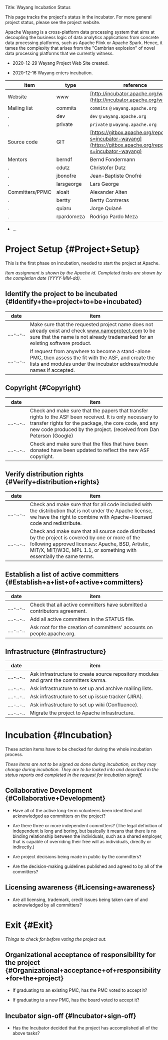 Title: Wayang Incubation Status
<link href="http://purl.org/DC/elements/1.0/" rel="schema.DC"></link>

This page tracks the project's status in the incubator. For more general project status, please see the project website.


Apache Wayang is a cross-platform data processing system that aims at decoupling the business logic of data analytics applications from concrete data processing platforms, such as Apache Flink or Apache Spark. Hence, it tames the complexity that arises from the "Cambrian explosion" of novel data processing platforms that we currently witness.



- 2020-12-29 Wayang Project Web Site created.

- 2020-12-16 Wayang enters incubation.

| item | type | reference |
|------|------|-----------|
| Website | www |  [http://incubator.apache.org/wayang/](http://incubator.apache.org/wayang/)  |
| Mailing list | commits |  `commits`  `@`  `wayang.apache.org`  |
| . | dev |  `dev`  `@`  `wayang.apache.org`  |
| . | private |  `private`  `@`  `wayang.apache.org`  |
| Source code | GIT |  [https://gitbox.apache.org/repos/asf?s=incubator-wayang](https://gitbox.apache.org/repos/asf?s=incubator-wayang)  |
| Mentors | berndf | Bernd Fondermann |
| . | cdutz | Christofer Dutz |
| . | jbonofre | Jean-Baptiste Onofré |
| . | larsgeorge | Lars George |
| Committers/PPMC | aloalt | Alexander Alten |
| . | bertty | Bertty Contreras |
| . | quiaru | Jorge Quiané |
| . | rpardomeza | Rodrigo Pardo Meza |


- ...

# Project Setup {#Project+Setup}

This is the first phase on incubation, needed to start the project at Apache.


 _Item assignment is shown by the Apache id._  _Completed tasks are shown by the completion date (YYYY-MM-dd)._ 


## Identify the project to be incubated {#Identify+the+project+to+be+incubated}

| date | item |
|------|------|
| ....-..-.. | Make sure that the requested project name does not already exist and check www.nameprotect.com to be sure that the name is not already trademarked for an existing software product. |
| ....-..-.. | If request from anywhere to become a stand-alone PMC, then assess the fit with the ASF, and create the lists and modules under the incubator address/module names if accepted. |

## Copyright {#Copyright}

| date | item |
|------|------|
| ....-..-.. | Check and make sure that the papers that transfer rights to the ASF been received. It is only necessary to transfer rights for the package, the core code, and any new code produced by the project. (received from Dan Peterson (Google) |
| ....-..-.. | Check and make sure that the files that have been donated have been updated to reflect the new ASF copyright. |

## Verify distribution rights {#Verify+distribution+rights}

| date | item |
|------|------|
| ....-..-.. | Check and make sure that for all code included with the distribution that is not under the Apache license, we have the right to combine with Apache-licensed code and redistribute. |
| ....-..-.. | Check and make sure that all source code distributed by the project is covered by one or more of the following approved licenses: Apache, BSD, Artistic, MIT/X, MIT/W3C, MPL 1.1, or something with essentially the same terms. |

## Establish a list of active committers {#Establish+a+list+of+active+committers}

| date | item |
|------|------|
| ....-..-.. | Check that all active committers have submitted a contributors agreement. |
| ....-..-.. | Add all active committers in the STATUS file. |
| ....-..-.. | Ask root for the creation of committers' accounts on people.apache.org. |

## Infrastructure {#Infrastructure}

| date | item |
|------|------|
| ....-..-.. | Ask infrastructure to create source repository modules and grant the committers karma. |
| ....-..-.. | Ask infrastructure to set up and archive mailing lists. |
| ....-..-.. | Ask infrastructure to set up issue tracker (JIRA). |
| ....-..-.. | Ask infrastructure to set up wiki (Confluence). |
| ....-..-.. | Migrate the project to Apache infrastructure. |

# Incubation {#Incubation}

These action items have to be checked for during the whole incubation process.


 _These items are not to be signed as done during incubation, as they may change during incubation._  _They are to be looked into and described in the status reports and completed in the request for incubation signoff._ 


## Collaborative Development {#Collaborative+Development}


- Have all of the active long-term volunteers been identified and acknowledged as committers on the project?

- Are there three or more independent committers? (The legal definition of independent is long and boring, but basically it means that there is no binding relationship between the individuals, such as a shared employer, that is capable of overriding their free will as individuals, directly or indirectly.)

- Are project decisions being made in public by the committers?

- Are the decision-making guidelines published and agreed to by all of the committers?

## Licensing awareness {#Licensing+awareness}


- Are all licensing, trademark, credit issues being taken care of and acknowledged by all committers?

# Exit {#Exit}

 _Things to check for before voting the project out._ 


## Organizational acceptance of responsibility for the project {#Organizational+acceptance+of+responsibility+for+the+project}


- If graduating to an existing PMC, has the PMC voted to accept it?

- If graduating to a new PMC, has the board voted to accept it?

## Incubator sign-off {#Incubator+sign-off}


- Has the Incubator decided that the project has accomplished all of the above tasks?
